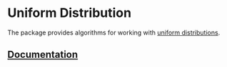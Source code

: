# Uniform Distribution

The package provides algorithms for working with [uniform
distributions][uniform].

## [Documentation][doc]

[uniform]: https://en.wikipedia.org/wiki/Uniform_distribution_(continuous)

[doc]: http://godoc.org/github.com/ready-steady/prob/gaussian

